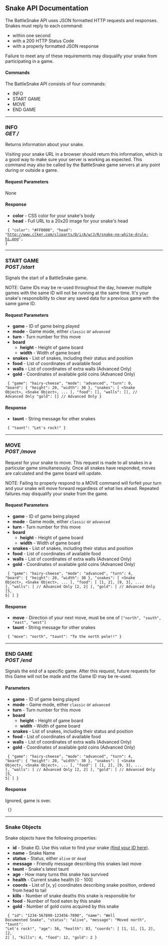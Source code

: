 ## Snake API Documentation

The BattleSnake API uses JSON formatted HTTP requests and responses. Snakes must reply to each command:

* within one second
* with a 200 HTTP Status Code
* with a properly formatted JSON response

Failure to meet any of these requirements may disqualify your snake from participating in a game.

#### Commands

The BattleSnake API consists of four commands:

* INFO
* START GAME
* MOVE
* END GAME

<hr>

### INFO <br> _GET /_

Returns information about your snake.

Visiting your snake URL in a browser should return this information, which is a good way to make sure your server is working as expected. This command may also be called by the BattleSnake game servers at any point during or outside a game.

#### Request Parameters

None

#### Response

* **color** - CSS color for your snake's body
* **head** - Full URL to a 20x20 image for your snake's head

<code><pre>
{
    "color": "#FF0000",
    "head": "http://www.clker.com/cliparts/D/i/A/w/J/R/snake-no-white-drule-hi.png",
}
</code></pre>

<hr>

### START GAME <br> _POST /start_

Signals the start of a BattleSnake game.

NOTE: Game IDs may be re-used throughout the day, however multiple games with the same ID will not be running at the same time. It's your snake's responsibility to clear any saved data for a previous game with the same game ID.

#### Request Parameters

* **game** - ID of game being played
* **mode** - Game mode, either `classic` or `advanced`
* **turn** - Turn number for this move
* **board**
    * **height** - Height of game board
    * **width** - Width of game board
* **snakes** - List of snakes, including their status and position
* **food** - List of coordinates of available food
* **walls** - List of coordinates of extra walls (Advanced Only)
* **gold** - Coordinates of available gold coins (Advanced Only)

<code><pre>
{
    "game": "hairy-cheese",
    "mode": "advanced",
    "turn": 0,
    "board": {
        "height": 20,
        "width": 30
    },
    "snakes": [
        &lt;Snake Object&gt;, &lt;Snake Object&gt;, ...
    ],
    "food": [],
    "walls": [],  // Advanced Only
    "gold": []    // Advanced Only
}
</code></pre>

#### Response

* **taunt** - String message for other snakes

<code><pre>
{
    "taunt": "Let's rock!"
}
</code></pre>

<hr>

### MOVE <br> _POST /move_

Request for your snake to move. This request is made to all snakes in a particular game simultaneously. Once all snakes have responded, moves are calculated and the game board will update.

NOTE: Failing to properly respond to a MOVE command will forfeit your turn and your snake will move forward regardless of what lies ahead. Repeated failures may disqualify your snake from the game.

#### Request Parameters

* **game** - ID of game being played
* **mode** - Game mode, either `classic` or `advanced`
* **turn** - Turn number for this move
* **board**
    * **height** - Height of game board
    * **width** - Width of game board
* **snakes** - List of snakes, including their status and position
* **food** - List of coordinates of available food
* **walls** - List of coordinates of extra walls (Advanced Only)
* **gold** - Coordinates of available gold coins (Advanced Only)


<code><pre>
{
    "game": "hairy-cheese",
    "mode": "advanced",
    "turn": 4,
    "board": {
        "height": 20,
        "width": 30
    },
    "snakes": [
        &lt;Snake Object&gt;, &lt;Snake Object&gt;, ...
    ],
    "food": [
        [1, 2], [9, 3], ...
    ],
    "walls": [    // Advanced Only
        [2, 2]
    ],
    "gold": [     // Advanced Only
        [5, 5]
    ]
}
</code></pre>

#### Response

* **move** - Direction of your next move, must be one of `["north", "south", "east", "west"]`
* **taunt** - String message for other snakes

<code><pre>
{
   "move": "north",
   "taunt": "To the north pole!!"
}
</code></pre>

<hr>

### END GAME <br> _POST /end_

Signals the end of a specific game. After this request, future requests for this Game will not be made and the Game ID may be re-used.

#### Parameters

* **game** - ID of game being played
* **mode** - Game mode, either `classic` or `advanced`
* **turn** - Turn number for this move
* **board**
    * **height** - Height of game board
    * **width** - Width of game board
* **snakes** - List of snakes, including their status and position
* **food** - List of coordinates of available food
* **walls** - List of coordinates of extra walls (Advanced Only)
* **gold** - Coordinates of available gold coins (Advanced Only)

<code><pre>
{
    "game": "hairy-cheese",
    "mode": "advanced",
    "turn": 4,
    "board": {
        "height": 20,
        "width": 30
    },
    "snakes": [
        &lt;Snake Object&gt;, &lt;Snake Object&gt;, ...
    ],
    "food": [
        [1, 2], [9, 3], ...
    ],
    "walls": [    // Advanced Only
        [2, 2]
    ],
    "gold": [     // Advanced Only
        [5, 5]
    ]
}
</code></pre>

#### Response

Ignored, game is over.

<code><pre>
{}
</code></pre>

<hr>

### Snake Objects

Snake objects have the following properties:

* **id** - Snake ID. Use this value to find your snake [(find your ID here)](http://www.battlesnake.io/team).
* **name** - Snake Name
* **status** - Status, either `alive` or `dead`
* **message** - Friendly message describing this snakes last move
* **taunt** - Snake's latest taunt
* **age** - How many turns this snake has survived
* **health** - Current snake health [0 - 100]
* **coords** - List of [x, y] coordinates describing snake position, ordered from head to tail
* **kills** - Number of snake deaths this snake is responsible for
* **food** - Number of food eaten by this snake
* **gold** - Number of gold coins acquired by this snake

<code><pre>
{
    "id": "1234-567890-123456-7890",
    "name": "Well Documented Snake",
    "status": "alive",
    "message": "Moved north",
    "taunt": "Let's rock!",
    "age": 56,
    "health": 83,
    "coords": [ [1, 1], [1, 2], [2, 2] ],
    "kills": 4,
    "food": 12,
    "gold": 2
}
</code></pre>
